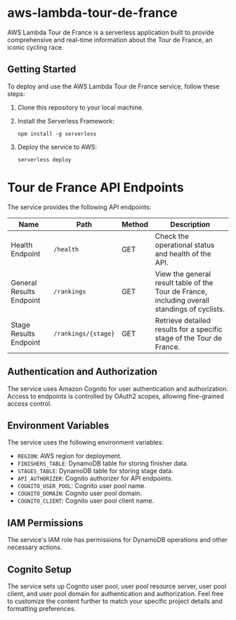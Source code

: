 # aws-lambda-tour-de-france
 AWS Lambda Tour de France is a serverless application built to provide comprehensive and real-time information about the Tour de France, an iconic cycling race. 
## Getting Started

To deploy and use the AWS Lambda Tour de France service, follow these steps:

1. Clone this repository to your local machine.

2. Install the Serverless Framework:
   ```shell
   npm install -g serverless
3. Deploy the service to AWS:
   ```shell
   serverless deploy

# Tour de France API Endpoints

The service provides the following API endpoints:

| Name                  | Path                  | Method | Description                                                   |
|-----------------------|-----------------------|--------|---------------------------------------------------------------|
| Health Endpoint       | `/health`             | GET    | Check the operational status and health of the API.           |
| General Results Endpoint | `/rankings`         | GET    | View the general result table of the Tour de France, including overall standings of cyclists. |
| Stage Results Endpoint | `/rankings/{stage}`   | GET    | Retrieve detailed results for a specific stage of the Tour de France. |


## Authentication and Authorization

The service uses Amazon Cognito for user authentication and authorization. Access to endpoints is controlled by OAuth2 scopes, allowing fine-grained access control.

## Environment Variables

The service uses the following environment variables:

- `REGION`: AWS region for deployment.
- `FINISHERS_TABLE`: DynamoDB table for storing finisher data.
- `STAGES_TABLE`: DynamoDB table for storing stage data.
- `API_AUTHORIZER`: Cognito authorizer for API endpoints.
- `COGNITO_USER_POOL`: Cognito user pool name.
- `COGNITO_DOMAIN`: Cognito user pool domain.
- `COGNITO_CLIENT`: Cognito user pool client name.

## IAM Permissions

The service's IAM role has permissions for DynamoDB operations and other necessary actions.

## Cognito Setup

The service sets up Cognito user pool, user pool resource server, user pool client, and user pool domain for authentication and authorization.
Feel free to customize the content further to match your specific project details and formatting preferences.






